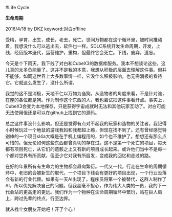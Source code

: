 #Life Cycle

**生命周期**

2016/4/18 by DKZ keyword:对白offline



受精，孕育，出生，成长，老去，死亡。世间万物都在这个循环里，被时间推动着，我想没什么可以逃出去，软件也一样。SDLC系统开发生命周期，开发，上线，经历版本迭代，运营维护，重构，但最终它会死亡。下线，废弃，遗忘。

今天是个下雨天，我下线了对白和CubeX3的数据库服务。我本不想谈论这些，这儿真的太多负能量了。这并不是我的本意，我想从积极的层面去理解这件事。但并不能够，如同这世界上大多数事情一样，它没什么积极影响，也无需消极的看待它。它就这么发生了，没什么所谓。

我觉的这不是消极，天地不仁以万物为刍狗。从造物者的角度来看，不是针对谁，在座的各位都是狗。作为制作这个东西的人，我也尝试把这件事看开点。事实上，CubeX3会变为本地保存，只是获得宇宙成就时无法和其他玩家互动了。对白可能无法使用但还是可以在github上找到它的源码。

总之这件事没什么影响。但还是觉得有点对不起我的玩家和造物的关注者。我记得小时候玩过一个地鼠的游戏我妈和我都超上瘾，但现在找不到了。还有曾经感觉特别棒的一个项目sl4a大概是在手机上编程用的，如今也不维护了。想想还有那么点可惜的。但无论如何这些东西都曾真切的存在过。这不是第一个死亡的项目，每天都有项目死亡，从它们的遗骸之上又有新的项目成长起来。或许他们当中不是每一个都对世界有所贡献，但至少它对我有所启发，变成我的回忆和走过的路。

在好的年景所有有生命力的生物都会趋向繁衍。一代又一代，行走在生命的周期循环中，老旧的会被新生的取代，一个项目下线会有更好的项目出现，一个行业没落会有新的行业代替。如果有一天AI出现了，程序员将第一个被替代，这群人制作了AI，所以优先解决自己的问题。但我丝毫不担心，作为伟大人类的一员，我的下一代会站的更高走的更远。我们作为一个物种在生命周期循环中繁衍，站在巨人肩上，跨过先辈的终点，行至边界。

就从找个女朋友开始吧！开了个心！